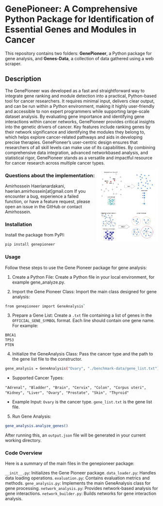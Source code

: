 # GenePioneer: A Comprehensive Python Package for Identification of Essential Genes and Modules in Cancer


This repository contains two folders: **GenePioneer**, a Python package for gene analysis, and **Genes-Data**, a collection of data gathered using a web scraper.


## Description

The GenePioneer was developed as a fast and straightforward way to integrate gene ranking and module detection into a practical, Python-based tool for cancer researchers. It requires minimal input, delivers clear output, and can be run within a Python environment, making it highly user-friendly and accessible to non expert programmers while supporting large-scale dataset analysis. By evaluating gene importance and identifying gene interactions within cancer networks, GenePioneer provides critical insights into the genetic drivers of cancer. Key features include ranking genes by their network significance and identifying the modules they belong to, which helps explore cancer-related pathways and aids in developing precise therapies. GenePioneer’s user-centric design ensures that researchers of all skill levels can make use of its capabilities. By combining comprehensive data integration, advanced networkbased analysis, and statistical rigor, GenePioneer stands as a versatile and impactful resource for cancer research across multiple cancer types.

<img src="Workflow.png" width="40%" align="right" />





### Questions about the implementation:

Amirhossein Haerianardakani, haerian.amirhossein[at]gmail.com
If you encounter a bug, experience a failed function, or have a feature request, please open an issue in the GitHub or contact Amirhossein.




### Installation

Install the package from PyPI:

```bash
pip install genepioneer
```

### Usage

Follow these steps to use the Gene Pioneer package for gene analysis:

1. Create a Python File: Create a Python file in your local environment, for example gene_analyze.py.

2. Import the Gene Pioneer Class: Import the main class designed for gene analysis:

```bash
from genepioneer import GeneAnalysis`
```

3. Prepare a Gene List: Create a `.txt` file containing a list of genes in the `OFFICIAL_GENE_SYMBOL` format. Each line should contain one gene name. For example:

```
BRCA1
TP53
PTEN
```

4. Initialize the GeneAnalysis Class: Pass the cancer type and the path to the gene list file to the constructor.

```bash
gene_analysis = GeneAnalysis("Ovary", "./benchmark-data/gene_list.txt")
```

- Supported Cancer Types:

`"Adrenal", "Bladder", "Brain", "Cervix", "Colon", "Corpus uteri", "Kidney", "Liver", "Ovary", "Prostate", "Skin", "Thyroid"`

- Example Input:
  `Ovary` is the cancer type.
  `gene_list.txt` is the gene list file.

5. Run Gene Analysis:

```bash
gene_analysis.analyze_genes()
```

After running this, an `output.json` file will be generated in your current working directory.

### Code Overview

Here is a summary of the main files in the genepioneer package:

`__init__.py`: Initializes the Gene Pioneer package.
`data_loader.py`: Handles data loading operations.
`evaluation.py`: Contains evaluation metrics and methods.
`gene_analysis.py`: Implements the main GeneAnalysis class for gene processing.
`network_analysis.py`: Provides network-based analysis for gene interactions.
`network_builder.py`: Builds networks for gene interaction analysis.
